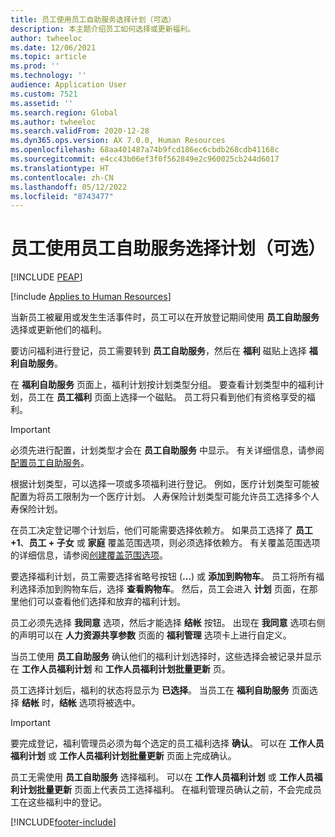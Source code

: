 ```yaml
---
title: 员工使用员工自助服务选择计划（可选）
description: 本主题介绍员工如何选择或更新福利。
author: twheeloc
ms.date: 12/06/2021
ms.topic: article
ms.prod: ''
ms.technology: ''
audience: Application User
ms.custom: 7521
ms.assetid: ''
ms.search.region: Global
ms.author: twheeloc
ms.search.validFrom: 2020-12-28
ms.dyn365.ops.version: AX 7.0.0, Human Resources
ms.openlocfilehash: 68aa401487a74b9fcd186ec6cbdb268cdb41168c
ms.sourcegitcommit: e4cc43b06ef3f0f562849e2c960025cb244d6017
ms.translationtype: HT
ms.contentlocale: zh-CN
ms.lasthandoff: 05/12/2022
ms.locfileid: "8743477"
---
```

# <a name="employees-select-plans-by-using-employee-self-service-optional"></a>员工使用员工自助服务选择计划（可选）


[!INCLUDE [PEAP](../includes/peap-2.md)]

[!include [Applies to Human Resources](../includes/applies-to-hr.md)]

当新员工被雇用或发生生活事件时，员工可以在开放登记期间使用 **员工自助服务** 选择或更新他们的福利。

要访问福利进行登记，员工需要转到 **员工自助服务**，然后在 **福利** 磁贴上选择 **福利自助服务**。

在 **福利自助服务** 页面上，福利计划按计划类型分组。 要查看计划类型中的福利计划，员工在 **员工福利** 页面上选择一个磁贴。 员工将只看到他们有资格享受的福利。

> [!IMPORTANT]
> 必须先进行配置，计划类型才会在 **员工自助服务** 中显示。 有关详细信息，请参阅[配置员工自助服务](/dynamics365/human-resources/hr-benefits-setup-employee-self-service)。

根据计划类型，可以选择一项或多项福利进行登记。 例如，医疗计划类型可能被配置为将员工限制为一个医疗计划。 人寿保险计划类型可能允许员工选择多个人寿保险计划。

在员工决定登记哪个计划后，他们可能需要选择依赖方。 如果员工选择了 **员工 +1**、**员工 + 子女** 或 **家庭** 覆盖范围选项，则必须选择依赖方。 有关覆盖范围选项的详细信息，请参阅[创建覆盖范围选项](/dynamics365/human-resources/hr-benefits-setup-coverage-options)。

要选择福利计划，员工需要选择省略号按钮 (**...**) 或 **添加到购物车**。 员工将所有福利选择添加到购物车后，选择 **查看购物车**。 然后，员工会进入 **计划** 页面，在那里他们可以查看他们选择和放弃的福利计划。

员工必须先选择 **我同意** 选项，然后才能选择 **结帐** 按钮。 出现在 **我同意** 选项右侧的声明可以在 **人力资源共享参数** 页面的 **福利管理** 选项卡上进行自定义。

当员工使用 **员工自助服务** 确认他们的福利计划选择时，这些选择会被记录并显示在 **工作人员福利计划** 和 **工作人员福利计划批量更新** 页。

员工选择计划后，福利的状态将显示为 **已选择**。 当员工在 **福利自助服务** 页面选择 **结帐** 时，**结帐** 选项将被选中。

> [!IMPORTANT]
> 要完成登记，福利管理员必须为每个选定的员工福利选择 **确认**。 可以在 **工作人员福利计划** 或 **工作人员福利计划批量更新** 页面上完成确认。
>

员工无需使用 **员工自助服务** 选择福利。 可以在 **工作人员福利计划** 或 **工作人员福利计划批量更新** 页面上代表员工选择福利。 在福利管理员确认之前，不会完成员工在这些福利中的登记。

[!INCLUDE[footer-include](../includes/footer-banner.md)]
